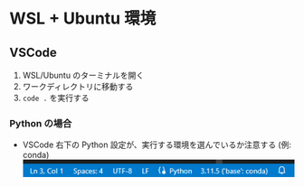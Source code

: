 # WSL + Ubuntu 環境

## VSCode
1. WSL/Ubuntu のターミナルを開く
2. ワークディレクトリに移動する
3. `code .` を実行する
   
### Python の場合
- VSCode 右下の Python 設定が、実行する環境を選んでいるか注意する (例: conda)
![alt](./images/vscode-python.png)

